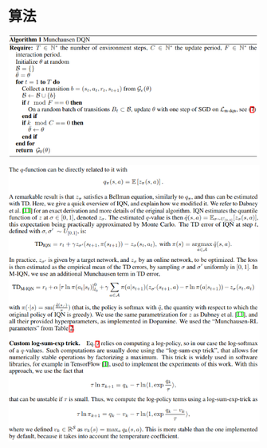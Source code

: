 # 算法

![image-20220106103823046](README.assets/image-20220106103823046.png)

![image-20220106103944711](README.assets/image-20220106103944711.png)
